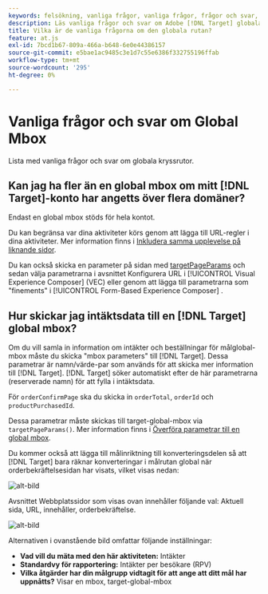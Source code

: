 ```yaml
---
keywords: felsökning, vanliga frågor, vanliga frågor, frågor och svar, global, mbox
description: Läs vanliga frågor och svar om Adobe [!DNL Target] globala kryssrutor.
title: Vilka är de vanliga frågorna om den globala rutan?
feature: at.js
exl-id: 7bcd1b67-809a-466a-b648-6e0e44386157
source-git-commit: e5bae1ac9485c3e1d7c55e6386f332755196ffab
workflow-type: tm+mt
source-wordcount: '295'
ht-degree: 0%

---
```


# Vanliga frågor och svar om Global Mbox

Lista med vanliga frågor och svar om globala kryssrutor.

## Kan jag ha fler än en global mbox om mitt [!DNL Target]-konto har angetts över flera domäner?

Endast en global mbox stöds för hela kontot.

Du kan begränsa var dina aktiviteter körs genom att lägga till URL-regler i dina aktiviteter. Mer information finns i [Inkludera samma upplevelse på liknande sidor](https://experienceleague.adobe.com/docs/target/using/experiences/vec/temtest.html).

Du kan också skicka en parameter på sidan med [targetPageParams](/help/dev/implement/client-side/atjs/atjs-functions/targetpageparams.md) och sedan välja parametrarna i avsnittet Konfigurera URL i [!UICONTROL Visual Experience Composer] (VEC) eller genom att lägga till parametrarna som &quot;finements&quot; i [!UICONTROL Form-Based Experience Composer] .

## Hur skickar jag intäktsdata till en [!DNL Target] global mbox?

Om du vill samla in information om intäkter och beställningar för målglobal-mbox måste du skicka &quot;mbox parameters&quot; till [!DNL Target]. Dessa parametrar är namn/värde-par som används för att skicka mer information till [!DNL Target]. [!DNL Target] söker automatiskt efter de här parametrarna (reserverade namn) för att fylla i intäktsdata.

För `orderConfirmPage` ska du skicka in `orderTotal`, `orderId` och `productPurchasedId`.

Dessa parametrar måste skickas till target-global-mbox via `targetPageParams()`. Mer information finns i [Överföra parametrar till en global mbox](/help/dev/implement/client-side/atjs/global-mbox/pass-parameters-to-global-mbox.md).

Du kommer också att lägga till målinriktning till konverteringsdelen så att [!DNL Target] bara räknar konverteringar i målrutan global när orderbekräftelsesidan har visats, vilket visas nedan:

![alt-bild](assets/revenue1.png)

Avsnittet Webbplatssidor som visas ovan innehåller följande val: Aktuell sida, URL, innehåller, orderbekräftelse.

![alt-bild](assets/revenue2.png)

Alternativen i ovanstående bild omfattar följande inställningar:

* **Vad vill du mäta med den här aktiviteten:** Intäkter
* **Standardvy för rapportering:** Intäkter per besökare (RPV)
* **Vilka åtgärder har din målgrupp vidtagit för att ange att ditt mål har uppnåtts?** Visar en mbox, target-global-mbox
